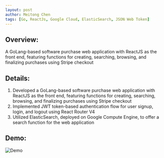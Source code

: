 ```yaml
---
layout: post
author: Meitong Chen
tags: [Go, ReactJs, Google Cloud, ElasticSearch, JSON Web Token]
---
```


## Overview:
A GoLang-based software purchase web application with ReactJS as the front end, featuring functions for creating, searching, browsing, and finalizing purchases using Stripe checkout

## Details:
1. Developed a GoLang-based software purchase web application with ReactJS as the front end, featuring functions for creating, searching, browsing, and finalizing purchases using Stripe checkout
2. Implemented JWT token-based authentication flow for user signup, login, and logout using React Router V4
3. Utilized ElasticSearch, deployed on Google Compute Engine, to offer a search function for the web application


## Demo:
![Demo](/assets/images/project/newswipe.gif)
